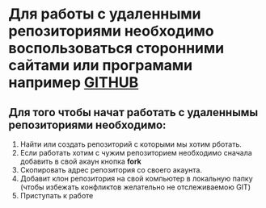 # Для работы с удаленными репозиториями необходимо воспользоваться сторонними сайтами или програмами например [GITHUB](https://github.com/)
## Для того чтобы начат работать с удаленнымы репозиториями необходимо:
1. Найти или создать репозиторий с которыми мы хотим рботать.
2. Если работать хотим с чужим репозиторием необходимо сначала добавить в свой акаун кнопка **fork**
3. Скопировать адрес репозитория со своего акаунта.
4. Добавит клон репозитория на свой компьютер в локальную папку (чтобы избежать конфликтов желательно не отслеживаемою GIT)
5. Приступать к работе